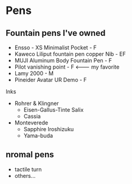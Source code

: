 # Pens

## Fountain pens I've owned
- Ensso - XS Minimalist Pocket - F
- Kaweco Liliput fountain pen copper Nib - EF
- MUJI Aluminum Body Fountain Pen - F
- Pilot vanishing point - F <--- my favorite
- Lamy 2000 - M
- Pineider Avatar UR Demo - F

Inks
- Rohrer & Klingner
    - Eisen-Gallus-Tinte Salix
    - Cassia
- Monteverede
    - Sapphire
Iroshizuku
    - Yama-buda

## nromal pens
- tactile turn
- others...
